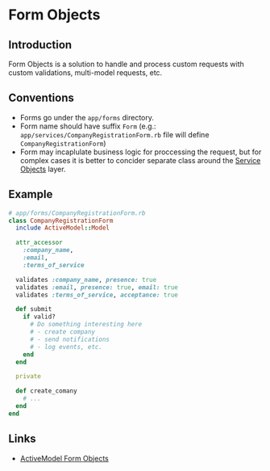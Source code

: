 # Form Objects

## Introduction

Form Objects is a solution to handle and process custom requests with custom validations, multi-model requests, etc.

## Conventions

* Forms go under the `app/forms` directory.
* Form name should have suffix `Form` (e.g.: `app/services/CompanyRegistrationForm.rb` file will define `CompanyRegistrationForm`)
* Form may incaplulate business logic for proccessing the request, but for complex cases it is better to concider separate class around the [Service Objects](guides/service_objects.md) layer.

## Example

```ruby
# app/forms/CompanyRegistrationForm.rb
class CompanyRegistrationForm
  include ActiveModel::Model

  attr_accessor
    :company_name,
    :email,
    :terms_of_service

  validates :company_name, presence: true
  validates :email, presence: true, email: true
  validates :terms_of_service, acceptance: true

  def submit
    if valid?
      # Do something interesting here
      # - create company
      # - send notifications
      # - log events, etc.
    end
  end

  private

  def create_comany
    # ...
  end
end
```

## Links

* [ActiveModel Form Objects](https://thoughtbot.com/blog/activemodel-form-objects)
